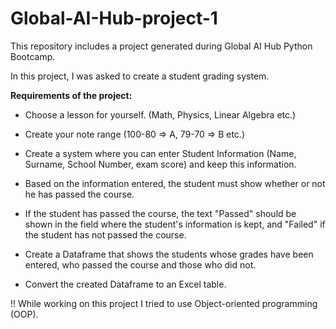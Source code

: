 # Global-AI-Hub-project-1

This repository includes a project generated during Global AI Hub Python Bootcamp.

In this project, I was asked to create a student grading system. 

**Requirements of the project:**

* Choose a lesson for yourself. (Math, Physics, Linear Algebra etc.)

* Create your note range (100-80 ⇒ A, 79-70 ⇒ B etc.)

* Create a system where you can enter Student Information (Name, Surname, School Number, exam score) and keep this information.

* Based on the information entered, the student must show whether or not he has passed the course.

* If the student has passed the course, the text "Passed" should be shown in the field where the student's information is kept, and "Failed" if the student   has not passed the course.

* Create a Dataframe that shows the students whose grades have been entered, who passed the course and those who did not.

* Convert the created Dataframe to an Excel table.


!! While working on this project I tried to use Object-oriented programming (OOP).

